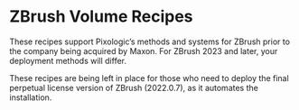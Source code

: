 # ZBrush Volume Recipes
These recipes support Pixologic’s methods and systems for ZBrush prior to the company being acquired by Maxon. For ZBrush 2023 and later, your deployment methods will differ. 

These recipes are being left in place for those who need to deploy the final perpetual license version of ZBrush (2022.0.7), as it automates the installation.